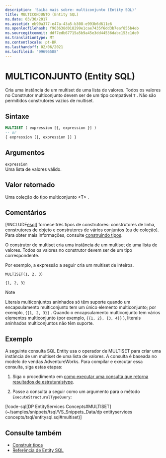 ```yaml
---
description: 'Saiba mais sobre: multiconjunto (Entity SQL)'
title: MULTICONJUNTO (Entity SQL)
ms.date: 03/30/2017
ms.assetid: eb90a377-e47a-43a5-b308-e993b6d611e6
ms.openlocfilehash: f963638d018299e1cae7435f6dd3b7eaf855b4eb
ms.sourcegitcommit: ddf7edb67715a5b9a45e3dd44536dabc153c1de0
ms.translationtype: MT
ms.contentlocale: pt-BR
ms.lasthandoff: 02/06/2021
ms.locfileid: "99696588"
---
```

# <a name="multiset-entity-sql"></a>MULTICONJUNTO (Entity SQL)

Cria uma instância de um multiset de uma lista de valores. Todos os valores no Construtor multiconjunto devem ser de um tipo compatível `T` . Não são permitidos construtores vazios de multiset.

## <a name="syntax"></a>Sintaxe

```sql
MULTISET ( expression [{, expression }] )
-- or
{ expression [{, expression }] }
```

## <a name="arguments"></a>Argumentos

`expression`  
 Uma lista de valores válido.

## <a name="return-value"></a>Valor retornado

Uma coleção do tipo multiconjunto \<T> .

## <a name="remarks"></a>Comentários

<!-- markdownlint-disable DOCSMD001 -->

[!INCLUDE[esql](../../../../../../includes/esql-md.md)] fornece três tipos de construtores: construtores de linha, construtores de objeto e construtores de vários conjuntos (ou de coleção). Para obter mais informações, consulte [construindo tipos](constructing-types-entity-sql.md).

O construtor de multiset cria uma instância de um multiset de uma lista de valores. Todos os valores no construtor devem ser de um tipo correspondente.

Por exemplo, a expressão a seguir cria um multiset de inteiros.

`MULTISET(1, 2, 3)`

`{1, 2, 3}`

> [!NOTE]
> Literais multiconjuntos aninhados só têm suporte quando um encapsulamento multiconjunto tem um único elemento multiconjunto; por exemplo, `{{1, 2, 3}}` . Quando o encapsulamento multiconjunto tem vários elementos multiconjunto (por exemplo, `{{1, 2}, {3, 4}}` ), literais aninhados multiconjuntos não têm suporte.

## <a name="example"></a>Exemplo

A seguinte consulta SQL Entity usa o operador de MULTISET para criar uma instância de um multiset de uma lista de valores. A consulta é baseada no modelo de vendas AdventureWorks. Para compilar e executar essa consulta, siga estas etapas:

1. Siga o procedimento em [como executar uma consulta que retorna resultados de estruturaistype](../how-to-execute-a-query-that-returns-structuraltype-results.md).

2. Passe a consulta a seguir como um argumento para o método `ExecuteStructuralTypeQuery`:

[!code-sql[DP EntityServices Concepts#MULTISET](~/samples/snippets/tsql/VS_Snippets_Data/dp entityservices concepts/tsql/entitysql.sql#multiset)]

## <a name="see-also"></a>Consulte também

- [Construir tipos](constructing-types-entity-sql.md)
- [Referência de Entity SQL](entity-sql-reference.md)
